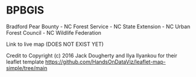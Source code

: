 # BPBGIS
Bradford Pear Bounty - NC Forest Service - NC State Extension - NC Urban Forest Council - NC Wildlife Federation 

Link to live map 
(DOES NOT EXIST YET)

Credit to Copyright (c) 2016 Jack Dougherty and Ilya Ilyankou for  their leaflet template https://github.com/HandsOnDataViz/leaflet-map-simple/tree/main

